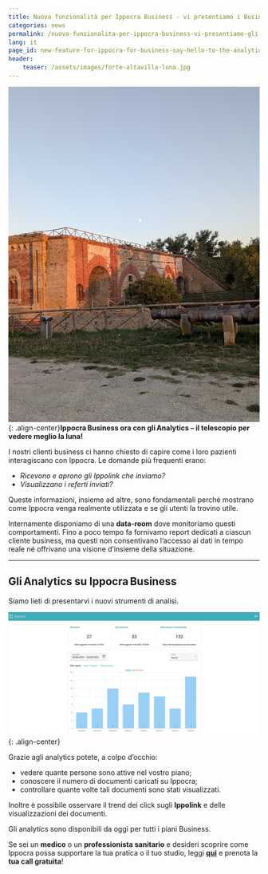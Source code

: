 ```yaml
---
title: Nuova funzionalità per Ippocra Business - vi presentiamo i Business Analytics
categories: news
permalink: /nuova-funzionalita-per-ippocra-business-vi-presentiamo-gli-analytics
lang: it
page_id: new-feature-for-ippocra-for-business-say-hello-to-the-analytics
header:
    teaser: /assets/images/forte-altavilla-luna.jpg
---
```


![image-center](/assets/images/forte-altavilla-luna.jpg){: .align-center}**Ippocra Business ora con gli Analytics – il telescopio per vedere meglio la luna!**  

I nostri clienti business ci hanno chiesto di capire come i loro pazienti interagiscano con Ippocra. Le domande più frequenti erano:  

- *Ricevono e aprono gli Ippolink che inviamo?*  
- *Visualizzano i referti inviati?*  

Queste informazioni, insieme ad altre, sono fondamentali perché mostrano come Ippocra venga realmente utilizzata e se gli utenti la trovino utile.  

Internamente disponiamo di una **data‑room** dove monitoriamo questi comportamenti. Fino a poco tempo fa fornivamo report dedicati a ciascun cliente business, ma questi non consentivano l’accesso ai dati in tempo reale né offrivano una visione d’insieme della situazione.  

---  

## Gli Analytics su Ippocra Business  

Siamo lieti di presentarvi i nuovi strumenti di analisi.  

![Immagine centrata](/assets/images/analytics-ita-top.png){: .align-center}  

Grazie agli analytics potete, a colpo d’occhio:  

- vedere quante persone sono attive nel vostro piano;  
- conoscere il numero di documenti caricati su Ippocra;  
- controllare quante volte tali documenti sono stati visualizzati.  

Inoltre è possibile osservare il trend dei click sugli **Ippolink** e delle visualizzazioni dei documenti.  

Gli analytics sono disponibili da oggi per tutti i piani Business.  

Se sei un **medico** o un **professionista sanitario** e desideri scoprire come Ippocra possa supportare 
la tua pratica o il tuo studio, leggi **[qui](https://ippocra.com/business)** e prenota la **tua call gratuita**!